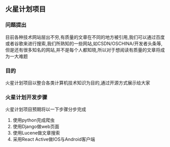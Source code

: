## 火星计划项目
### 问题提出
目前各种技术网站层出不穷,有质量的文章在不同的地方被引用,我们可以通过百度或者谷歌来进行搜索,我们所熟知的一些网站,如CSDN/OSCHINA/开发者头条等,但是还有很多知名的网站,并不是每个人都知晓,所以对于想阅读有质量的文章将成为一大难题

### 目的
火星计划项目以整合各类计算机技术知识为目的,通过开源方式展示给大家

### 火星计划开发步骤

火星计划项目预期将以一下步骤分步完成
1. 使用python完成爬虫
2. 使用Django做web页面
3. 使用Lucene做文章搜索
4. 采用React Active做IOS与Android客户端
